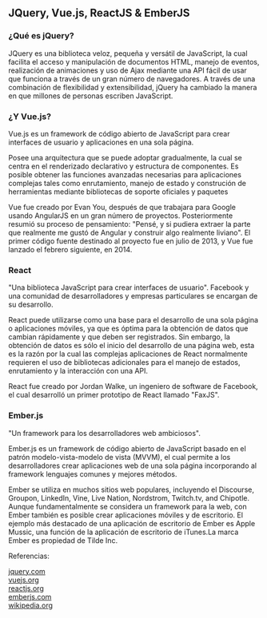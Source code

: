 ## JQuery, Vue.js, ReactJS & EmberJS


### ¿Qué es jQuery?

JQuery es una biblioteca veloz, pequeña y versátil de JavaScript,  la cual facilita el acceso y manipulación de documentos HTML, manejo de eventos, realización de animaciones y uso de Ajax mediante una  API fácil de usar que funciona a través de un gran número de navegadores. A través de una combinación de flexibilidad y extensibilidad, jQuery ha cambiado la manera en que millones de personas escriben JavaScript.


### ¿Y  Vue.js?

Vue.js es un framework de código abierto de JavaScript para crear interfaces de usuario y aplicaciones en una sola página.

Posee una arquitectura que se puede adoptar gradualmente, la cual se centra en el renderizado declarativo y estructura de componentes. Es posible obtener las funciones avanzadas necesarias para aplicaciones complejas tales como enrutamiento, manejo de estado y construción de herramientas mediante bibliotecas de soporte oficiales y paquetes

Vue fue creado por Evan You, después de que trabajara para Google usando AngularJS en un gran número de proyectos.  Posteriormente resumió su proceso de pensamiento: "Pensé, y si pudiera extraer la parte que realmente me gustó de Angular y construir algo realmente liviano". El primer código fuente destinado al proyecto fue en julio de 2013, y Vue fue lanzado el febrero siguiente, en 2014.


### React

"Una biblioteca JavaScript para crear interfaces de usuario".  Facebook y una comunidad de desarrolladores y empresas particulares se encargan de su desarrollo.

React puede utilizarse como una base para el desarrollo de una sola página o aplicaciones móviles, ya que es óptima para la obtención de datos que cambian rápidamente y que  deben ser registrados. Sin embargo, la obtención de datos es sólo el inicio del desarrollo de una página web, esta es la razón por la cual las complejas aplicaciones de React normalmente requieren el uso de bibliotecas adicionales para el manejo de estados, enrutamiento y la interacción con una API.

React fue creado por Jordan Walke, un ingeniero de software de Facebook, el cual  desarrolló un primer prototipo de React llamado "FaxJS".

### Ember.js

"Un framework para los desarrolladores web ambiciosos".

Ember.js es un framework de código abierto de JavaScript basado en el patrón modelo-vista-modelo de vista (MVVM), el cual  permite a los desarrolladores crear aplicaciones web de una sola página incorporando al framework lenguajes comunes y mejores métodos.

Ember se utiliza en muchos sitios web populares, incluyendo el Discourse, Groupon, LinkedIn, Vine, Live Nation, Nordstrom, Twitch.tv, and Chipotle. Aunque fundamentalmente se considera un framework para la web, con Ember también es posible crear aplicaciones móviles y de escritorio. El ejemplo más destacado de una aplicación de escritorio de Ember es Apple Mussic, una función de la aplicación de escritorio de iTunes.La marca Ember es propiedad de Tilde Inc.



Referencias:

[jquery.com](https://jquery.com)  
[vuejs.org](https://vuejs.org)  
[reactjs.org](https://reactjs.org)  
[emberjs.com](https://emberjs.com)  
[wikipedia.org](https://en.wikipedia.org)
